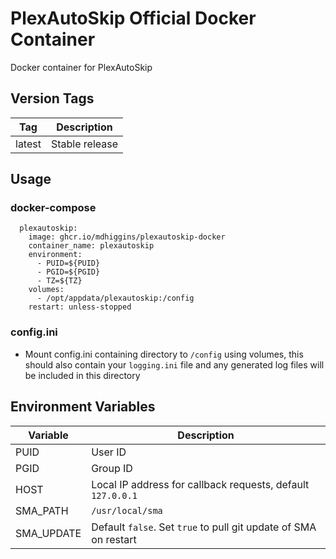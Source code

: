 # PlexAutoSkip Official Docker Container

 Docker container for PlexAutoSkip

## Version Tags

|Tag|Description|
|---|---|
|latest|Stable release|

## Usage

### docker-compose
```
  plexautoskip:
    image: ghcr.io/mdhiggins/plexautoskip-docker
    container_name: plexautoskip
    environment:
      - PUID=${PUID}
      - PGID=${PGID}
      - TZ=${TZ}
    volumes:
      - /opt/appdata/plexautoskip:/config
    restart: unless-stopped
```

### config.ini
- Mount config.ini containing directory to `/config` using volumes, this should also contain your `logging.ini` file and any generated log files will be included in this directory

## Environment Variables
|Variable|Description|
|---|---|
|PUID|User ID|
|PGID|Group ID|
|HOST|Local IP address for callback requests, default `127.0.0.1`|
|SMA_PATH|`/usr/local/sma`|
|SMA_UPDATE|Default `false`. Set `true` to pull git update of SMA on restart|
